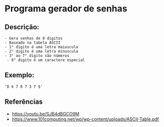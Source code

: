 # Programa gerador de senhas

## Descrição:
    - Gera senhas de 8 digitos
    - Baseado na tabela ASCII
    - 1° digito é uma letra maiuscula
    - 2° digito é uma letra minuscula
    - 3° ao 7° digito são números
     - 8° digito é um caractere especial
## Exemplo:
    'D k 7 0 7 3 7 $'

## Referências
- https://youtu.be/SJB4dBGCO9M
- https://www.101computing.net/wp/wp-content/uploads/ASCII-Table.pdf
